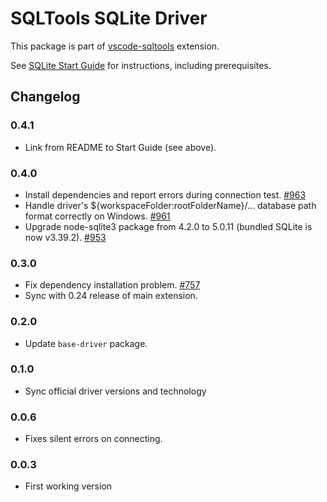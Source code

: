 # SQLTools SQLite Driver

This package is part of [vscode-sqltools](https://vscode-sqltools.mteixeira.dev/?umd_source=repository&utm_medium=readme&utm_campaign=sqlite) extension.

See [SQLite Start Guide](https://vscode-sqltools.mteixeira.dev/en/drivers/sq-lite/) for instructions, including prerequisites.

## Changelog

### 0.4.1

  - Link from README to Start Guide (see above).

### 0.4.0

  - Install dependencies and report errors during connection test. [#963](https://github.com/mtxr/vscode-sqltools/pull/963)
  - Handle driver's ${workspaceFolder:rootFolderName}/... database path format correctly on Windows. [#961](https://github.com/mtxr/vscode-sqltools/pull/961)
  - Upgrade node-sqlite3 package from 4.2.0 to 5.0.11 (bundled SQLite is now v3.39.2). [#953](https://github.com/mtxr/vscode-sqltools/pull/953)

### 0.3.0

- Fix dependency installation problem. [#757](https://github.com/mtxr/vscode-sqltools/issues/757)
- Sync with 0.24 release of main extension.

### 0.2.0

- Update `base-driver` package.

### 0.1.0

- Sync official driver versions and technology

### 0.0.6

- Fixes silent errors on connecting.

### 0.0.3

- First working version
